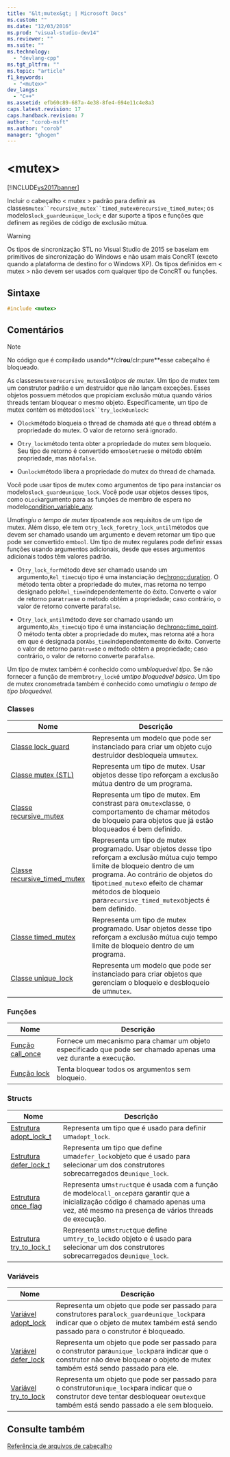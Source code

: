 ```yaml
---
title: "&lt;mutex&gt; | Microsoft Docs"
ms.custom: ""
ms.date: "12/03/2016"
ms.prod: "visual-studio-dev14"
ms.reviewer: ""
ms.suite: ""
ms.technology: 
  - "devlang-cpp"
ms.tgt_pltfrm: ""
ms.topic: "article"
f1_keywords: 
  - "<mutex>"
dev_langs: 
  - "C++"
ms.assetid: efb60c89-687a-4e38-8fe4-694e11c4e8a3
caps.latest.revision: 17
caps.handback.revision: 7
author: "corob-msft"
ms.author: "corob"
manager: "ghogen"
---
```

# &lt;mutex&gt;
[!INCLUDE[vs2017banner](../assembler/inline/includes/vs2017banner.md)]

Incluir o cabeçalho \< mutex \> padrão para definir as classes`mutex``recursive_mutex``timed_mutex`e`recursive_timed_mutex`; os modelos`lock_guard`e`unique_lock`; e dar suporte a tipos e funções que definem as regiões de código de exclusão mútua.  
  
> [!WARNING]
>  Os tipos de sincronização STL no Visual Studio de 2015 se baseiam em primitivos de sincronização do Windows e não usam mais ConcRT \(exceto quando a plataforma de destino for o Windows XP\).  Os tipos definidos em \< mutex \> não devem ser usados com qualquer tipo de ConcRT ou funções.  
  
## Sintaxe  
  
```cpp  
#include <mutex>  
```  
  
## Comentários  
  
> [!NOTE]
>  No código que é compilado usando**\/clr**ou**\/clr:pure**esse cabeçalho é bloqueado.  
  
 As classes`mutex`e`recursive_mutex`são*tipos de mutex*.  Um tipo de mutex tem um construtor padrão e um destruidor que não lançam exceções.  Esses objetos possuem métodos que propiciam exclusão mútua quando vários threads tentam bloquear o mesmo objeto.  Especificamente, um tipo de mutex contém os métodos`lock``try_lock`e`unlock`:  
  
-   O`lock`método bloqueia o thread de chamada até que o thread obtém a propriedade do mutex.  O valor de retorno será ignorado.  
  
-   O`try_lock`método tenta obter a propriedade do mutex sem bloqueio.  Seu tipo de retorno é convertido em`bool`e`true`se o método obtém propriedade, mas não`false`.  
  
-   O`unlock`método libera a propriedade do mutex do thread de chamada.  
  
 Você pode usar tipos de mutex como argumentos de tipo para instanciar os modelos`lock_guard`e`unique_lock`.  Você pode usar objetos desses tipos, como o`Lock`argumento para as funções de membro de espera no modelo[condition\_variable\_any](../standard-library/condition-variable-any-class.md).  
  
 Um*atingiu o tempo de mutex tipo*atende aos requisitos de um tipo de mutex.  Além disso, ele tem o`try_lock_for`e`try_lock_until`métodos que devem ser chamado usando um argumento e devem retornar um tipo que pode ser convertido em`bool`.  Um tipo de mutex regulares pode definir essas funções usando argumentos adicionais, desde que esses argumentos adicionais todos têm valores padrão.  
  
-   O`try_lock_for`método deve ser chamado usando um argumento,`Rel_time`cujo tipo é uma instanciação de[chrono::duration](../standard-library/duration-class.md).  O método tenta obter a propriedade do mutex, mas retorna no tempo designado pelo`Rel_time`independentemente do êxito.  Converte o valor de retorno para`true`se o método obtém a propriedade; caso contrário, o valor de retorno converte para`false`.  
  
-   O`try_lock_until`método deve ser chamado usando um argumento,`Abs_time`cujo tipo é uma instanciação de[chrono::time\_point](../standard-library/time-point-class.md).  O método tenta obter a propriedade do mutex, mas retorna até a hora em que é designada por`Abs_time`independentemente do êxito.  Converte o valor de retorno para`true`se o método obtém a propriedade; caso contrário, o valor de retorno converte para`false`.  
  
 Um tipo de mutex também é conhecido como um*bloqueável tipo*.  Se não fornecer a função de membro`try_lock`é um*tipo bloqueável básico*.  Um tipo de mutex cronometrada também é conhecido como um*atingiu o tempo de tipo bloqueável*.  
  
### Classes  
  
|Nome|Descrição|  
|----------|---------------|  
|[Classe lock\_guard](../standard-library/lock-guard-class.md)|Representa um modelo que pode ser instanciado para criar um objeto cujo destruidor desbloqueia um`mutex`.|  
|[Classe mutex \(STL\)](../standard-library/mutex-class-stl.md)|Representa um tipo de mutex.  Usar objetos desse tipo reforçam a exclusão mútua dentro de um programa.|  
|[Classe recursive\_mutex](../standard-library/recursive-mutex-class.md)|Representa um tipo de mutex.  Em constrast para o`mutex`classe, o comportamento de chamar métodos de bloqueio para objetos que já estão bloqueados é bem definido.|  
|[Classe recursive\_timed\_mutex](../standard-library/recursive-timed-mutex-class.md)|Representa um tipo de mutex programado.  Usar objetos desse tipo reforçam a exclusão mútua cujo tempo limite de bloqueio dentro de um programa.  Ao contrário de objetos do tipo`timed_mutex`o efeito de chamar métodos de bloqueio para`recursive_timed_mutex`objects é bem definido.|  
|[Classe timed\_mutex](../standard-library/timed-mutex-class.md)|Representa um tipo de mutex programado.  Usar objetos desse tipo reforçam a exclusão mútua cujo tempo limite de bloqueio dentro de um programa.|  
|[Classe unique\_lock](../standard-library/unique-lock-class.md)|Representa um modelo que pode ser instanciado para criar objetos que gerenciam o bloqueio e desbloqueio de um`mutex`.|  
  
### Funções  
  
|Nome|Descrição|  
|----------|---------------|  
|[Função call\_once](../Topic/call_once%20Function.md)|Fornece um mecanismo para chamar um objeto especificado que pode ser chamado apenas uma vez durante a execução.|  
|[Função lock](../Topic/lock%20Function.md)|Tenta bloquear todos os argumentos sem bloqueio.|  
  
### Structs  
  
|Nome|Descrição|  
|----------|---------------|  
|[Estrutura adopt\_lock\_t](../standard-library/adopt-lock-t-structure.md)|Representa um tipo que é usado para definir um`adopt_lock`.|  
|[Estrutura defer\_lock\_t](../standard-library/defer-lock-t-structure.md)|Representa um tipo que define uma`defer_lock`objeto que é usado para selecionar um dos construtores sobrecarregados de`unique_lock`.|  
|[Estrutura once\_flag](../standard-library/once-flag-structure.md)|Representa um`struct`que é usada com a função de modelo`call_once`para garantir que a inicialização código é chamado apenas uma vez, até mesmo na presença de vários threads de execução.|  
|[Estrutura try\_to\_lock\_t](../Topic/try_to_lock_t%20Structure.md)|Representa um`struct`que define um`try_to_lock`do objeto e é usado para selecionar um dos construtores sobrecarregados de`unique_lock`.|  
  
### Variáveis  
  
|Nome|Descrição|  
|----------|---------------|  
|[Variável adopt\_lock](../Topic/adopt_lock%20Variable.md)|Representa um objeto que pode ser passado para construtores para`lock_guard`e`unique_lock`para indicar que o objeto de mutex também está sendo passado para o construtor é bloqueado.|  
|[Variável defer\_lock](../Topic/defer_lock%20Variable.md)|Representa um objeto que pode ser passado para o construtor para`unique_lock`para indicar que o construtor não deve bloquear o objeto de mutex também está sendo passado para ele.|  
|[Variável try\_to\_lock](../Topic/try_to_lock%20Variable.md)|Representa um objeto que pode ser passado para o construtor`unique_lock`para indicar que o construtor deve tentar desbloquear o`mutex`que também está sendo passado a ele sem bloqueio.|  
  
## Consulte também  
 [Referência de arquivos de cabeçalho](../standard-library/cpp-standard-library-header-files.md)